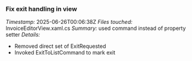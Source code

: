 ### Fix exit handling in view
*Timestamp:* 2025-06-26T00:06:38Z
*Files touched:* InvoiceEditorView.xaml.cs
*Summary:* used command instead of property setter
*Details:*
- Removed direct set of ExitRequested
- Invoked ExitToListCommand to mark exit
